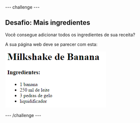 \--- challenge \---

## Desafio: Mais ingredientes

Você consegue adicionar todos os ingredientes de sua receita?

A sua página web deve se parecer com esta:

![captura de tela](images/recipe-more-ingredients.png)

\--- /challenge \---